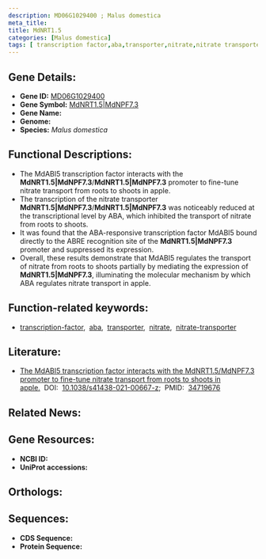 ```yaml
---
description: MD06G1029400 ; Malus domestica
meta_title:
title: MdNRT1.5
categories: [Malus domestica]
tags: [ transcription factor,aba,transporter,nitrate,nitrate transporter ]
---
```


## Gene Details:
- **Gene ID:** [MD06G1029400]()
- **Gene Symbol:** <u>MdNRT1.5|MdNPF7.3</u>
- **Gene Name:** 
- **Genome:** []()
- **Species:** *Malus domestica*

## Functional Descriptions:
   - The MdABI5 transcription factor interacts with the **MdNRT1.5|MdNPF7.3**/**MdNRT1.5|MdNPF7.3** promoter to fine-tune nitrate transport from roots to shoots in apple.
   - The transcription of the nitrate transporter **MdNRT1.5|MdNPF7.3**/**MdNRT1.5|MdNPF7.3** was noticeably reduced at the transcriptional level by ABA, which inhibited the transport of nitrate from roots to shoots.
   - It was found that the ABA-responsive transcription factor MdABI5 bound directly to the ABRE recognition site of the **MdNRT1.5|MdNPF7.3** promoter and suppressed its expression.
   - Overall, these results demonstrate that MdABI5 regulates the transport of nitrate from roots to shoots partially by mediating the expression of **MdNRT1.5|MdNPF7.3**, illuminating the molecular mechanism by which ABA regulates nitrate transport in apple.

## Function-related keywords:
   - [transcription-factor](/tags/transcription-factor/),&nbsp;&nbsp;[aba](/tags/aba/),&nbsp;&nbsp;[transporter](/tags/transporter/),&nbsp;&nbsp;[nitrate](/tags/nitrate/),&nbsp;&nbsp;[nitrate-transporter](/tags/nitrate-transporter/)

## Literature:
   - [The MdABI5 transcription factor interacts with the MdNRT1.5/MdNPF7.3 promoter to fine-tune nitrate transport from roots to shoots in apple.](https://doi.org/10.1038/s41438-021-00667-z)&nbsp;&nbsp;DOI:&nbsp;&nbsp;[10.1038/s41438-021-00667-z](https://doi.org/10.1038/s41438-021-00667-z);&nbsp;&nbsp;PMID:&nbsp;&nbsp;[34719676](https://pubmed.ncbi.nlm.nih.gov/34719676/)

## Related News:

## Gene Resources:
- **NCBI ID:**  [](https://www.ncbi.nlm.nih.gov/gene/?term=)
- **UniProt accessions:**  [](https://www.uniprot.org/uniprotkb//entry)

## Orthologs:

## Sequences:
- **CDS Sequence:**
- **Protein Sequence:**
